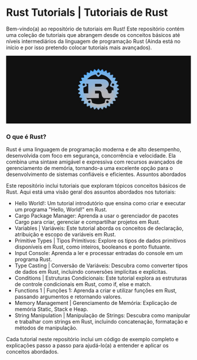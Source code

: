 # Rust Tutorials | Tutoriais de Rust

Bem-vindo(a) ao repositório de tutoriais em Rust! Este repositório contém uma coleção de tutoriais que abrangem desde os conceitos básicos 
até níveis intermediários da linguagem de programação Rust (Ainda está no início e por isso pretendo colocar tutoriais mais avançados).

<p align="center">
  <img src="layout/Rust.png" >
</p>

### O que é Rust?
Rust é uma linguagem de programação moderna e de alto desempenho, desenvolvida com foco em segurança, concorrência e velocidade. Ela combina uma sintaxe amigável e expressiva com recursos avançados de gerenciamento de memória, tornando-a uma excelente opção para o desenvolvimento de sistemas confiáveis e eficientes.
Assuntos abordados

Este repositório inclui tutoriais que exploram tópicos conceitos básicos de Rust. Aqui está uma visão geral dos assuntos abordados nos tutoriais:

* Hello World!: Um tutorial introdutório que ensina como criar e executar um programa "Hello, World!" em Rust.
* Cargo Package Manager: Aprenda a usar o gerenciador de pacotes Cargo para criar, gerenciar e compartilhar projetos em Rust.
* Variables | Variáveis: Este tutorial aborda os conceitos de declaração, atribuição e escopo de variáveis em Rust.
* Primitive Types | Tipos Primitivos: Explore os tipos de dados primitivos disponíveis em Rust, como inteiros, booleanos e ponto flutuante.
* Input Console: Aprenda a ler e processar entradas do console em um programa Rust.
* Type Casting | Conversão de Variáveis: Descubra como converter tipos de dados em Rust, incluindo conversões implícitas e explícitas.
* Conditions | Estruturas Condicionais: Este tutorial explora as estruturas de controle condicionais em Rust, como if, else e match.
* Functions 1 | Funções 1: Aprenda a criar e utilizar funções em Rust, passando argumentos e retornando valores.
* Memory Management | Gerenciamento de Memória: Explicação de memória Static, Stack e Heap.
* String Manipulation | Manipulação de Strings: Descubra como manipular e trabalhar com strings em Rust, incluindo concatenação, formatação e métodos de manipulação.

Cada tutorial neste repositório inclui um código de exemplo completo e explicações passo a passo para ajudá-lo(a) a entender e aplicar os conceitos abordados.

